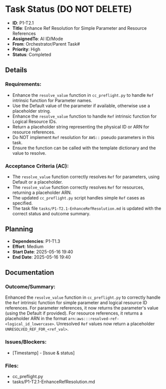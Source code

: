 # Task Status (DO NOT DELETE)
- **ID**: P1-T2.1
- **Title**: Enhance Ref Resolution for Simple Parameter and Resource References
- **AssignedTo**: AI ID/Mode
- **From**: Orchestrator/Parent Task#
- **Priority**: High
- **Status**: Completed
## Details
### Requirements:
- Enhance the `resolve_value` function in `cc_preflight.py` to handle `Ref` intrinsic function for Parameter names.
- Use the Default value of the parameter if available, otherwise use a placeholder string.
- Enhance the `resolve_value` function to handle `Ref` intrinsic function for Logical Resource IDs.
- Return a placeholder string representing the physical ID or ARN for resource references.
- Do NOT implement `Ref` resolution for `AWS::` pseudo parameters in this task.
- Ensure the function can be called with the template dictionary and the value to resolve.
### Acceptance Criteria (AC):
- The `resolve_value` function correctly resolves `Ref` for parameters, using Default or a placeholder.
- The `resolve_value` function correctly resolves `Ref` for resources, returning a placeholder ARN.
- The updated `cc_preflight.py` script handles simple `Ref` cases as specified.
- The task file `tasks/P1-T2.1-EnhanceRefResolution.md` is updated with the correct status and outcome summary.
## Planning
- **Dependencies**: P1-T1.3
- **Effort**: Medium
- **Start Date**: 2025-05-16 19:40
- **End Date**: 2025-05-16 19:40
## Documentation
### Outcome/Summary:
Enhanced the `resolve_value` function in `cc_preflight.py` to correctly handle the `Ref` intrinsic function for simple parameter and logical resource ID references. For parameter references, it now returns the parameter's value (using the Default if provided). For resource references, it returns a placeholder ARN in the format `arn:aws:::resolved-ref-<logical_id_lowercase>`. Unresolved `Ref` values now return a placeholder `UNRESOLVED_REF_FOR_<ref_val>`.
### Issues/Blockers:
- [Timestamp] - [Issue & status]
### Files:
- cc_preflight.py
- tasks/P1-T2.1-EnhanceRefResolution.md